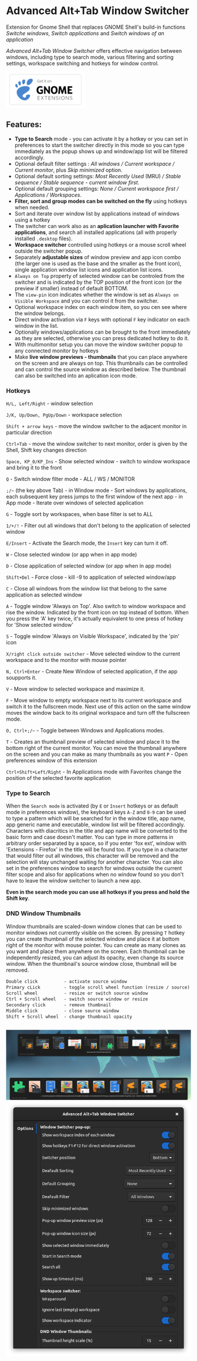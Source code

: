 # Advanced Alt+Tab Window Switcher
Extension for Gnome Shell that replaces GNOME Shell's build-in functions *Switche windows*, *Switch applications* and *Switch windows of an application*

*Advanced Alt+Tab Window Switcher* offers effective navigation between windows, including type to search mode, various filtering and sorting settings, workspace switching and hotkeys for window control.


[<img alt="" height="100" src="https://raw.githubusercontent.com/andyholmes/gnome-shell-extensions-badge/master/get-it-on-ego.svg?sanitize=true">](https://extensions.gnome.org/extension/4412/advanced-alttab-window-switcher/)

## Features:

- **Type to Search** mode - you can activate it by a hotkey or you can set in preferences to start the switcher directly in this mode so you can type immediately as the popup shows up and window/app list will be filtered accordingly.
- Optional default filter settings : *All windows / Current workspace / Current monitor*, plus *Skip minimized* option.
- Optional default sorting settings: *Most Recently Used* (MRU) */ Stable sequence / Stable sequence - current window first*.
- Optional default grouping settings: *None / Current workspace first / Applications / Workspaces*.
- **Filter, sort and group modes can be switched on the fly** using hotkeys when needed.
- Sort and iterate over window list by applications instead of windows using a hotkey
- The switcher can work also as an **aplication launcher with Favorite applications**, and search all installed applications (all with properly installed `.desktop` files).
- **Workspace switcher** controlled using hotkeys or a mouse scroll wheel outside the switcher popup.
- Separately **adjustable sizes** of window preview and app icon combo (the larger one is used as the base and the smaller as the front icon), single application window list icons and application list icons.
- `Always on Top` property of selected window can be controled from the switcher and is indicated by the TOP position of the front icon (or the preview if smaller) instead of default BOTTOM.
- The `view-pin` icon indicates whether the window is set as `Always on Visible Workspace` and you can control it from the switcher.
- Optional workspace index on each window item, so you cen see where the window belongs.
- Direct window activation via `F` keys with optional `F` key indicator on each window in the list.
- Optionally windows/applications can be brought to the front immediately as they are selected, otherwise you can press dedicated hotkey to do it.
- With multimonitor setup you can move the window switcher popup to any connected monitor by hotkeys
- Make **live window previews - thumbnails** that you can place anywhere on the screen and are always on top. This thumbnails can be controlled and can control the source window as described below. The thumbnail can also be switched into an aplication icon mode.

### Hotkeys

`H/L, Left/Right`         - window selection

`J/K, Up/Down, PgUp/Down` - workspace selection

`Shift + arrow keys`      - move the window switcher to the adjacent monitor in particular direction

`Ctrl+Tab`                - move the window switcher to next monitor, order is given by the Shell, Shift key changes direction

`Space, KP_0/KP_Ins`      - Show selected window - switch to window workspace and bring it to the front

`Q`                       - Switch window filter mode - ALL / WS / MONITOR

`;/~` (the key above Tab) - in Window mode - Sort windows by applications, each subsequent key press jumps to the first window of the next app
                          - in App mode - Iterate over windows of selected application

`G`                       - Toggle sort by workspaces, when base filter is set to ALL

`1/+/!`                   - Filter out all windows that don't belong to the application of selected window

`E/Insert`                - Activate the Search mode, the `Insert` key can turn it off.

`W`                       - Close selected window (or app when in app mode)

`D`                       - Close application of selected window (or app when in app mode)

`Shift+Del`               - Force close - kill -9 to application of selected window/app

`C`                       - Close all windows from the window list that belong to the same application as selected window

`A`                       - Toggle window 'Always on Top'. Also switch to window workspace and rise the window.
                           Indicated by the front icon on top instead of bottom.
                           When you press the 'A' key twice, it's actually equivalent to one press of hotkey for 'Show selected window'

`S`                       - Toggle window 'Always on Visible Workspace', indicated by the 'pin' icon

`X/right click outside switcher` - Move selected window to the current workspace and to the monitor with mouse pointer

`N, Ctrl+Enter`           - Create New Window of selected application, if the app soupports it.

`V`                       - Move window to selected workspace and maximize it.

`F`                       - Move window to empty workspace next to its current workspace and switch it to the fullscreen mode.
                           Next use of this action on the same window moves the window back to its original workspace and turn off the fullscreen mode.

`O, Ctrl+;/~`             - Toggle between Windows and Applications modes.

`T`                       - Creates an thumbnail preview of selected window and place it to the bottom right of the current monitor.
                           You can move the thumbnail anywhere on the screen and you can make as many thumbnails as you want
`P`                       - Open preferences window of this extension

`Ctrl+Shift+Left/Right`   - In Applications mode with Favorites change the position of the selected favorite application

### Type to Search

When the `Search mode` is activated (by `E` or `Insert` hotkeys or as default mode in preferences window), the keyboard keys `A-Z` and `0-9` can be used to type a pattern which will be searched for in the window title, app name, app generic name and executable, window list will be filtered accordingly. Characters with diacritics in the title and app name will be converted to the basic form and case doesn't matter. You can type in more patterns in arbitrary order separated by a space, so if you enter 'fox ext', window with 'Extensions - Firefox' in the title will be found too. If you type in a character that would filter out all windows, this character will be removed and the selection will stay unchanged waiting for another character. You can also set in the preferences window to search for windows outside the current filter scope and also for applications when no window found so you don't have to leave the window switcher to launch a new app.

**Even in the search mode you can use all hotkeys if you press and hold the Shift key**.

### DND Window Thumbnails

Window thumbnails are scaled-down window clones that can be used to monitor windows not currently visible on the screen. By pressing `T` hotkey you can create thumbnail of the selected window and place it at bottom right of the monitor with mouse pointer. You can create as many clones as you want and place them anywhere on the screen. Each thumbnail can be independently resized, you can adjust its opacity, even change its source window. When the thumbnail's source window close, thumbnail will be removed.

    Double click          - activate source window
    Primary cLick         - toggle scroll wheel function (resize / source)
    Scroll wheel          - resize or switch source window
    Ctrl + Scroll wheel   - switch source window or resize
    Secondary click       - remove thumbnail
    Middle click          - close source window
    Shift + Scroll wheel  - change thumbnail opacity
 
## 


![Window Switcher Popup](screenshot.png)
![Extension configuration window](screenshot1.png)
 